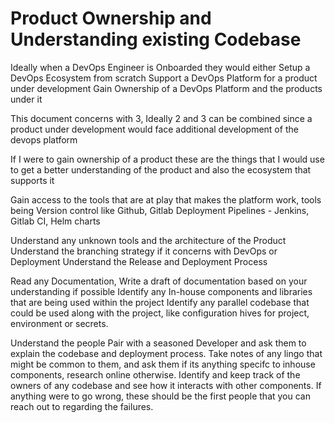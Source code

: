 # Product Ownership and Understanding existing Codebase
Ideally when a DevOps Engineer is Onboarded they would either
Setup a DevOps Ecosystem from scratch
Support a DevOps Platform for a product under development
Gain Ownership of a DevOps Platform and the products under it

This document concerns with 3, 
Ideally 2 and 3 can be combined since a product under development would face additional development of the devops platform

If I were to gain ownership of a product these are the things that I would use to get a better understanding of the product and also the ecosystem that supports it

Gain access to the tools that are at play that makes the platform work, tools being
Version control like Github, Gitlab
Deployment Pipelines - Jenkins, Gitlab CI, Helm charts

Understand any unknown tools and the architecture of the Product
Understand the branching strategy if it concerns with DevOps or Deployment
Understand the Release and Deployment Process

Read any Documentation, Write a draft of documentation based on your understanding if possible
Identify any In-house components and libraries that are being used within the project
Identify any parallel codebase that could be used along with the project, like configuration hives for project, environment or secrets. 

Understand the people
Pair with a seasoned Developer and ask them to explain the codebase and deployment process.
Take notes of any lingo that might be common to them, and ask them if its anything specifc to inhouse components, research online otherwise.
Identify and keep track of the owners of any codebase and see how it interacts with other components.
If anything were to go wrong, these should be the first people that you can reach out to regarding the failures.

